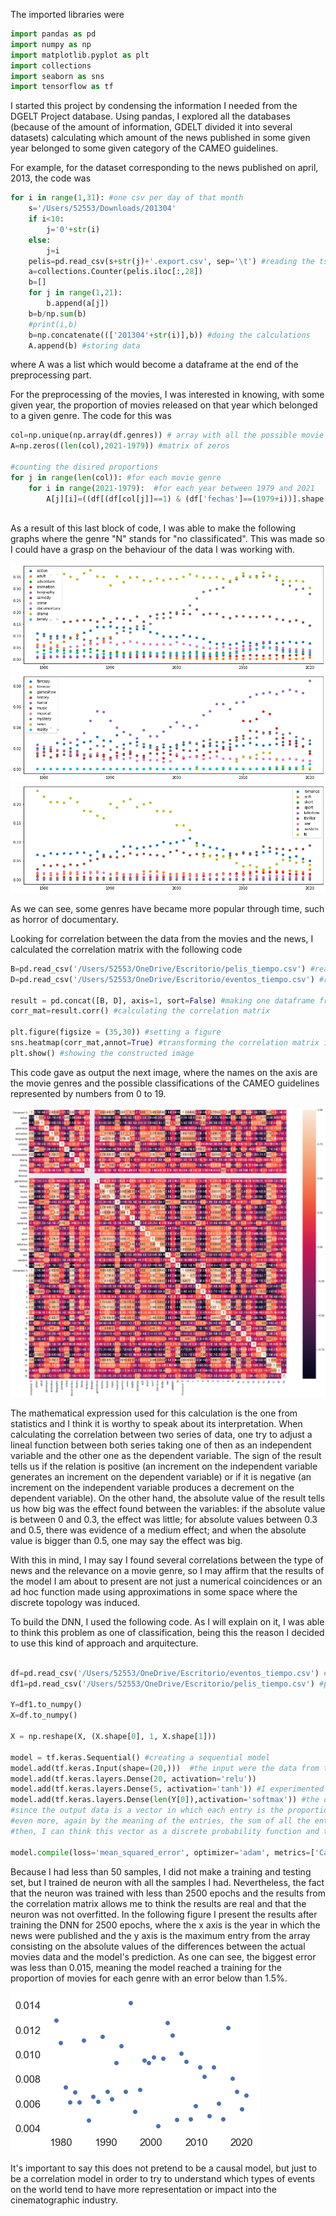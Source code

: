 The imported libraries were

```python
import pandas as pd
import numpy as np
import matplotlib.pyplot as plt
import collections
import seaborn as sns
import tensorflow as tf
```

I started this project by condensing the information I needed from the DGELT Project database. Using pandas, I explored all the databases (because of the amount of information, GDELT divided it into several datasets) calculating which amount of the news published in some given year belonged to some given category of the CAMEO guidelines.

For example, for the dataset corresponding to the news published on april, 2013, the code was 

````python
for i in range(1,31): #one csv per day of that month
    s='/Users/52553/Downloads/201304'
    if i<10:
        j='0'+str(i)
    else:
        j=i
    pelis=pd.read_csv(s+str(j)+'.export.csv', sep='\t') #reading the tsv as a csv
    a=collections.Counter(pelis.iloc[:,28])
    b=[]
    for j in range(1,21):
        b.append(a[j])
    b=b/np.sum(b)
    #print(i,b)
    b=np.concatenate((['201304'+str(i)],b)) #doing the calculations
    A.append(b) #storing data
````
where A was a list which would become a dataframe at the end of the preprocessing part.

For the preprocessing of the movies, I was interested in knowing, with some given year, the proportion of movies released on that year which belonged to a given genre. The code for this was 

````python
col=np.unique(np.array(df.genres)) # array with all the possible movie genres
A=np.zeros((len(col),2021-1979)) #matrix of zeros

#counting the disired proportions
for j in range(len(col)): #for each movie genre
    for i in range(2021-1979):  #for each year between 1979 and 2021
        A[j][i]=((df[(df[col[j]]==1) & (df['fechas']==(1979+i))].shape[0])/df[df['fechas']==(1979+i)].shape[0]) #storing the desired proportion
        
````

As a result of this last block of code, I was able to make the following graphs where the genre "N" stands for "no classificated". This was made so I could have a grasp on the behaviour of the data I was working with.

![](/images/movies_vs_time_1.png)
![](/images/movies_vs_time_2.png)
![](/images/movies_vs_time_3.png)

As we can see, some genres have became more popular through time, such as horror of documentary.

Looking for correlation between the data from the movies and the news, I calculated the correlation matrix with the following code

````python
B=pd.read_csv('/Users/52553/OneDrive/Escritorio/pelis_tiempo.csv') #reading the processed data from the movies
D=pd.read_csv('/Users/52553/OneDrive/Escritorio/eventos_tiempo.csv') #reading the processed data from the news

result = pd.concat([B, D], axis=1, sort=False) #making one dataframe from the previous ones
corr_mat=result.corr() #calculating the correlation matrix

plt.figure(figsize = (35,30)) #setting a figure
sns.heatmap(corr_mat,annot=True) #transforming the correlation matrix into a heatmap
plt.show() #showing the constructed image

````
 This code gave as output the next image, where the names on the axis are the movie genres and the possible classifications of the CAMEO guidelines represented by numbers from 0 to 19.
 
 ![](/images/correlation_matrix.png)

The mathematical expression used for this calculation is the one from statistics and I think it is worthy to speak about its interpretation. When calculating the correlation between two series of data, one try to adjust a lineal function between both series taking one of then as an independent variable and the other one as the dependent variable. The sign of the result tells us if the relation is positive (an increment on the independent variable generates an increment on the dependent variable) or if it is negative (an increment on the independent variable produces a decrement on the dependent variable). On the other hand, the absolute value of the result tells us how big was the effect found between the variables: if the absolute value is between 0 and 0.3, the effect was little; for absolute values between 0.3 and 0.5, there was evidence of a medium effect; and when the absolute value is bigger than 0.5, one may say the effect was big.

With this in mind, I may say I found several correlations between the type of news and the relevance on a movie genre, so I may affirm that the results of the model I am about to present are not just a numerical coincidences or an ad hoc function made using approximations in some space where the discrete topology was induced.

To build the DNN, I used the following code. As I will explain on it, I was able to think this problem as one of classification, being this the reason I decided to use this kind of approach and arquitecture.

````python

df=pd.read_csv('/Users/52553/OneDrive/Escritorio/eventos_tiempo.csv') #preocessed data from the news
df1=pd.read_csv('/Users/52553/OneDrive/Escritorio/pelis_tiempo.csv') #processed data from the movies

Y=df1.to_numpy()
X=df.to_numpy()

X = np.reshape(X, (X.shape[0], 1, X.shape[1]))

model = tf.keras.Sequential() #creating a sequential model
model.add(tf.keras.Input(shape=(20,)))  #the input were the data from the news, therefore I needed 20 input units, one for each possible classification of the news
model.add(tf.keras.layers.Dense(20, activation='relu'))
model.add(tf.keras.layers.Dense(5, activation='tanh')) #I experimented with several activation functions and these proved to be the best
model.add(tf.keras.layers.Dense(len(Y[0]),activation='softmax')) #the output will be the data from the movies
#since the output data is a vector in which each entry is the proportion of movies of the corresponding genre made that year, the velues are between 0 and 1
#even more, again by the meaning of the entries, the sum of all the entries from the vector is equal to 1
#then, I can think this vector as a discrete probability function and therefore think of this problem as a model for classification
          
model.compile(loss='mean_squared_error', optimizer='adam', metrics=['CategoricalCrossentropy'])  

````
Because I had less than 50 samples, I did not make a training and testing set, but I trained de neuron with all the samples I had. Nevertheless, the fact that the neuron was trained with less than 2500 epochs and the results from the correlation matrix allows me to think the results are real and that the neuron was not overfitted. 
In the following figure I present the results after training the DNN for 2500 epochs, where the x axis is the year in which the news were published and the y axis is the maximum entry from the array consisting on the absolute values of the differences between the actual movies data and the model's prediction. As one can see, the biggest error was less than 0.015, meaning the model reached a training for the proportion of movies for each genre with an error below than 1.5%.


 ![](/images/results.png)
 
 It's important to say this does not pretend to be a causal model, but just to be a correlation model in order to try to understand which types of events on the world tend to have more representation or impact into the cinematographic industry.
